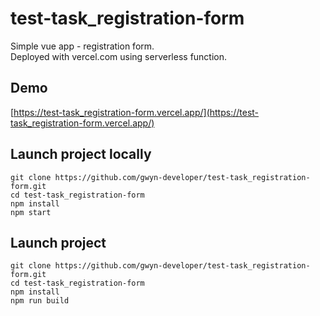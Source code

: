 # test-task_registration-form

Simple vue app - registration form.<br/>
Deployed with vercel.com using serverless function.

## Demo
[https://test-task_registration-form.vercel.app/](https://test-task_registration-form.vercel.app/)

## Launch project locally
```
git clone https://github.com/gwyn-developer/test-task_registration-form.git
cd test-task_registration-form
npm install
npm start
```

## Launch project
```
git clone https://github.com/gwyn-developer/test-task_registration-form.git
cd test-task_registration-form
npm install
npm run build
```
